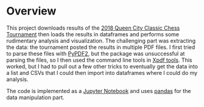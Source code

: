# Overview
This project downloads results of the [2018 Queen City Classic Chess Tournament](https://ccpf.proscan.com/programs/queen-city-classic-chess-tournament/) then loads the results in dataframes and performs some rudimentary analysis and visualization.  The challenging part was extracting the data: the tournament posted the results in multiple PDF files.  I first tried to parse these files with [PyPDF2](https://pythonhosted.org/PyPDF2/), but the package was unsuccessful at parsing the files, so I then used the command line tools in [Xpdf tools](https://www.xpdfreader.com/index.html).  This worked, but I had to pull out a few other tricks to eventually get the data into a list and CSVs that I could then import into dataframes where I could do my analysis.

The code is implemented as a [Jupyter Notebook](http://jupyter.org/) and uses [pandas](https://pandas.pydata.org/) for the data manipulation part.

